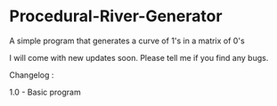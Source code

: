 # Procedural-River-Generator
A simple program that generates a curve of 1's in a matrix of 0's

I will come with new updates soon.
Please tell me if you find any bugs.

Changelog :

1.0 - Basic program
